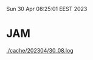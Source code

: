 Sun 30 Apr 08:25:01 EEST 2023
# JAM
<a href='./cache/202304/30_08.log'>./cache/202304/30_08.log</a>
